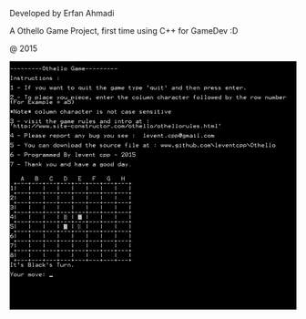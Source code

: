 Developed by Erfan Ahmadi

A Othello Game Project, first time using C++ for GameDev :D

@ 2015 

![alt text](https://raw.githubusercontent.com/Erfan-Ahmadi/Othello/master/ScreenShots/ScreenShot%20-%20Black%20And%20White.png "ScreenShot")

